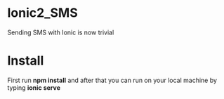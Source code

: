 # Ionic2_SMS
Sending SMS with Ionic is now trivial

# Install
First run <b>npm install</b> and after that you can run on your local machine by typing <b>ionic serve</b>

